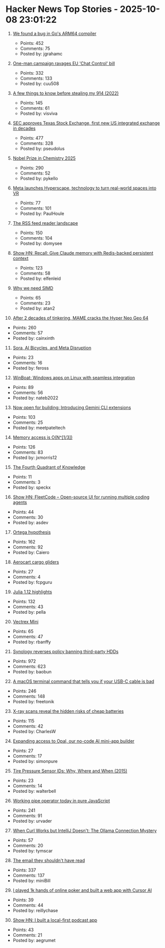 # Hacker News Top Stories - 2025-10-08 23:01:22

1. [We found a bug in Go's ARM64 compiler](https://blog.cloudflare.com/how-we-found-a-bug-in-gos-arm64-compiler/)
   - Points: 452
   - Comments: 75
   - Posted by: jgrahamc

2. [One-man campaign ravages EU 'Chat Control' bill](https://www.politico.eu/article/one-man-spam-campaign-ravages-eu-chat-control-bill-fight-chat-control/)
   - Points: 332
   - Comments: 133
   - Posted by: cuu508

3. [A few things to know before stealing my 914 (2022)](https://www.hagerty.com/media/advice/a-few-things-to-know-before-you-steal-my-914/)
   - Points: 145
   - Comments: 61
   - Posted by: visviva

4. [SEC approves Texas Stock Exchange, first new US integrated exchange in decades](https://www.cbsnews.com/texas/news/sec-approves-texas-stock-exchange-txse/)
   - Points: 477
   - Comments: 328
   - Posted by: pseudolus

5. [Nobel Prize in Chemistry 2025](https://www.nobelprize.org/prizes/chemistry/2025/popular-information/)
   - Points: 290
   - Comments: 52
   - Posted by: pykello

6. [Meta launches Hyperscape, technology to turn real-world spaces into VR](https://techcrunch.com/2025/09/17/meta-launches-hyperscape-technology-to-turn-real-world-spaces-into-vr/)
   - Points: 77
   - Comments: 101
   - Posted by: PaulHoule

7. [The RSS feed reader landscape](https://lighthouseapp.io/blog/feed-reader-deep-dive)
   - Points: 150
   - Comments: 104
   - Posted by: domysee

8. [Show HN: Recall: Give Claude memory with Redis-backed persistent context](https://www.npmjs.com/package/@joseairosa/recall)
   - Points: 123
   - Comments: 58
   - Posted by: elfenleid

9. [Why we need SIMD](https://parallelprogrammer.substack.com/p/why-we-need-simd-the-real-reason)
   - Points: 65
   - Comments: 23
   - Posted by: atan2

10. [After 2 decades of tinkering, MAME cracks the Hyper Neo Geo 64](https://www.readonlymemo.com/mame-hyper-neo-geo-support-sound-emulation/)
   - Points: 260
   - Comments: 57
   - Posted by: cainxinth

11. [Sora, AI Bicycles, and Meta Disruption](https://stratechery.com/2025/sora-ai-bicycles-and-meta-disruption/)
   - Points: 23
   - Comments: 16
   - Posted by: feross

12. [WinBoat: Windows apps on Linux with seamless integration](https://www.winboat.app/)
   - Points: 89
   - Comments: 56
   - Posted by: nateb2022

13. [Now open for building: Introducing Gemini CLI extensions](https://blog.google/technology/developers/gemini-cli-extensions/)
   - Points: 103
   - Comments: 25
   - Posted by: meetpateltech

14. [Memory access is O(N^[1/3])](https://vitalik.eth.limo/general/2025/10/05/memory13.html)
   - Points: 126
   - Comments: 83
   - Posted by: jxmorris12

15. [The Fourth Quadrant of Knowledge](https://lyonhe.art/the-fourth-quadrant-of-knowledge/)
   - Points: 11
   - Comments: 3
   - Posted by: speckx

16. [Show HN: FleetCode – Open-source UI for running multiple coding agents](https://github.com/built-by-as/FleetCode)
   - Points: 44
   - Comments: 30
   - Posted by: asdev

17. [Ortega hypothesis](https://en.wikipedia.org/wiki/Ortega_hypothesis)
   - Points: 162
   - Comments: 92
   - Posted by: Caiero

18. [Aerocart cargo gliders](https://www.aerolane.com/)
   - Points: 27
   - Comments: 4
   - Posted by: fcpguru

19. [Julia 1.12 highlights](https://julialang.org/blog/2025/10/julia-1.12-highlights/)
   - Points: 132
   - Comments: 43
   - Posted by: pella

20. [Vectrex Mini](https://vectrex.com/vectrex-mini-details/)
   - Points: 65
   - Comments: 47
   - Posted by: rbanffy

21. [Synology reverses policy banning third-party HDDs](https://www.guru3d.com/story/synology-reverses-policy-banning-thirdparty-hdds-after-nas-sales-plummet/)
   - Points: 972
   - Comments: 623
   - Posted by: baobun

22. [A macOS terminal command that tells you if your USB-C cable is bad](https://kau.sh/blog/usbi/)
   - Points: 246
   - Comments: 148
   - Posted by: freetonik

23. [X-ray scans reveal the hidden risks of cheap batteries](https://www.theverge.com/news/784966/lumafield-x-ray-ct-scan-lithium-ion-battery-risks-manufacturing-defect)
   - Points: 115
   - Comments: 42
   - Posted by: CharlesW

24. [Expanding access to Opal, our no-code AI mini-app builder](https://blog.google/technology/google-labs/opal-expansion/)
   - Points: 27
   - Comments: 17
   - Posted by: simonpure

25. [Tire Pressure Sensor IDs: Why, Where and When (2015)](https://www.tomorrowstechnician.com/tpms-sensor-ids-why-where-and-when/)
   - Points: 23
   - Comments: 14
   - Posted by: walterbell

26. [Working pipe operator today in pure JavaScript](https://github.com/irony/aspipes)
   - Points: 241
   - Comments: 91
   - Posted by: urvader

27. [When Curl Works but IntelliJ Doesn't: The Ollama Connection Mystery](https://blog.tymscar.com/posts/intellijollamaconnectionmystery/)
   - Points: 57
   - Comments: 20
   - Posted by: tymscar

28. [The email they shouldn't have read](https://it-notes.dragas.net/2025/10/08/the-email-they-shouldnt-have-read/)
   - Points: 337
   - Comments: 137
   - Posted by: miniBill

29. [I played 1k hands of online poker and built a web app with Cursor AI](https://blog.rchase.com/i-played-1-000-hands-of-online-poker-and-built-a-web-app-with-cursor-ai/)
   - Points: 39
   - Comments: 44
   - Posted by: reillychase

30. [Show HN: I built a local-first podcast app](https://wherever.audio)
   - Points: 43
   - Comments: 21
   - Posted by: aegrumet

